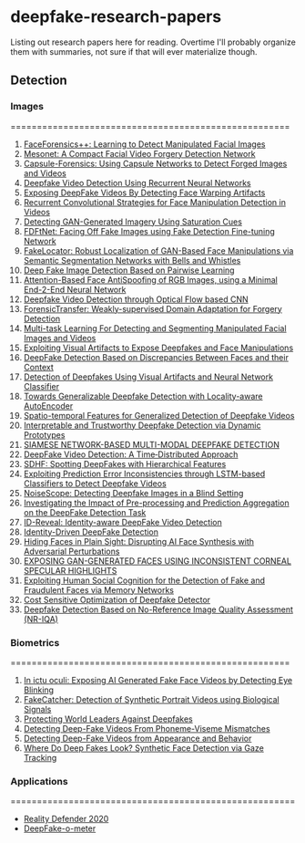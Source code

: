 # deepfake-research-papers
Listing out research papers here for reading. Overtime I'll probably organize them with summaries, not sure if that will ever materialize though.

## Detection

### Images
=====================================================
1. [FaceForensics++: Learning to Detect Manipulated Facial Images](https://arxiv.org/pdf/1901.08971.pdf)
2. [Mesonet: A Compact Facial Video Forgery Detection Network](https://ieeexplore.ieee.org/stamp/stamp.jsp?arnumber=8630761)
3. [Capsule-Forensics: Using Capsule Networks to Detect Forged Images and Videos](https://ieeexplore.ieee.org/stamp/stamp.jsp?arnumber=8682602)
4. [Deepfake Video Detection Using Recurrent Neural Networks](https://engineering.purdue.edu/~dgueraco/content/deepfake.pdf)
5. [Exposing DeepFake Videos By Detecting Face Warping Artifacts](https://arxiv.org/abs/1811.00656)
6. [Recurrent Convolutional Strategies
for Face Manipulation Detection in Videos](http://openaccess.thecvf.com/content_CVPRW_2019/papers/Media%20Forensics/Sabir_Recurrent_Convolutional_Strategies_for_Face_Manipulation_Detection_in_Videos_CVPRW_2019_paper.pdf)
7. [Detecting GAN-Generated Imagery Using Saturation Cues](https://ieeexplore.ieee.org/document/8803661)
8. [FDFtNet: Facing Off Fake Images using Fake Detection Fine-tuning Network](https://arxiv.org/abs/2001.01265)
9. [FakeLocator: Robust Localization of GAN-Based Face Manipulations via Semantic Segmentation Networks with Bells and Whistles](https://arxiv.org/abs/2001.09598)
10. [Deep Fake Image Detection Based on Pairwise Learning](https://www.mdpi.com/2076-3417/10/1/370)
11. [Attention-Based Face AntiSpoofing of RGB Images, using a Minimal End-2-End Neural Network
](https://arxiv.org/abs/1912.08870)
12. [Deepfake Video Detection through Optical Flow based CNN](http://openaccess.thecvf.com/content_ICCVW_2019/papers/HBU/Amerini_Deepfake_Video_Detection_through_Optical_Flow_Based_CNN_ICCVW_2019_paper.pdf)
13. [ForensicTransfer: Weakly-supervised Domain Adaptation for Forgery Detection](https://arxiv.org/pdf/1812.02510.pdf)
14. [Multi-task Learning For Detecting and Segmenting Manipulated Facial Images and Videos](https://arxiv.org/pdf/1906.06876.pdf)
15. [Exploiting Visual Artifacts to Expose Deepfakes and Face Manipulations](https://ieeexplore.ieee.org/abstract/document/8638330?casa_token=yLp8UugRYJcAAAAA:cJfBNfLQbDFslre0Vmj9voQ970UzFdl__CJ95LTC6EaV2_8u-YISb_VUK31Xke_Fh0jPwB8uiw)
16. [DeepFake Detection Based on Discrepancies
Between Faces and their Context](file:///C:/Users/sania/Downloads/IJCB_2020.pdf)
17. [Detection of Deepfakes Using Visual Artifacts and Neural Network Classifier](https://link.springer.com/chapter/10.1007/978-981-15-4692-1_31)
18. [Towards Generalizable Deepfake Detection with Locality-aware AutoEncoder](https://dl.acm.org/doi/abs/10.1145/3340531.3411892)
19. [Spatio-temporal Features for Generalized Detection of Deepfake Videos](https://arxiv.org/pdf/2010.11844.pdf)
20. [Interpretable and Trustworthy Deepfake Detection via Dynamic Prototypes]()
22. [SIAMESE NETWORK-BASED MULTI-MODAL DEEPFAKE DETECTION]()
23. [DeepFake Video Detection: A Time‑Distributed Approach]()
24. [SDHF: Spotting DeepFakes with Hierarchical Features]()
25. [Exploiting Prediction Error Inconsistencies through LSTM-based Classifiers to Detect Deepfake Videos]()
26. [NoiseScope: Detecting Deepfake Images in a Blind Setting]()
27. [Investigating the Impact of Pre-processing and Prediction Aggregation on
the DeepFake Detection Task]()
28. [ID-Reveal: Identity-aware DeepFake Video Detection]()
29. [Identity-Driven DeepFake Detection]()
30. [Hiding Faces in Plain Sight: Disrupting AI Face Synthesis with Adversarial Perturbations]()
31. [EXPOSING GAN-GENERATED FACES USING INCONSISTENT CORNEAL SPECULAR HIGHLIGHTS]()
32. [Exploiting Human Social Cognition for the Detection of Fake and Fraudulent Faces via Memory Networks]()
33. [Cost Sensitive Optimization of Deepfake Detector]()
34. [Deepfake Detection Based on No-Reference Image Quality Assessment (NR-IQA)](https://www.airitilibrary.com/Publication/alDetailedMesh?docid=P20151216002-202012-202012280001-202012280001-29-38)

### Biometrics
=====================================================
1. [In ictu oculi: Exposing AI Generated Fake Face Videos by Detecting Eye Blinking](https://arxiv.org/pdf/1806.02877.pdf&xid=17259,15700023,15700124,15700149,15700168,15700173,15700186,15700190,15700201.pdf)
2. [FakeCatcher: Detection of Synthetic Portrait Videos using Biological Signals](https://arxiv.org/pdf/1901.02212.pdf)
3. [Protecting World Leaders Against Deepfakes](http://openaccess.thecvf.com/content_CVPRW_2019/papers/Media%20Forensics/Agarwal_Protecting_World_Leaders_Against_Deep_Fakes_CVPRW_2019_paper.pdf)
4. [Detecting Deep-Fake Videos From Phoneme-Viseme Mismatches](https://openaccess.thecvf.com/content_CVPRW_2020/html/w39/Agarwal_Detecting_Deep-Fake_Videos_From_Phoneme-Viseme_Mismatches_CVPRW_2020_paper.html)
5. [Detecting Deep-Fake Videos from Appearance and Behavior](https://arxiv.org/abs/2004.14491)
6. [Where Do Deep Fakes Look? Synthetic Face Detection via Gaze Tracking
](https://arxiv.org/pdf/2101.01165.pdf)

### Applications
======================================================

- [Reality Defender 2020](https://rd2020.org/)
- [DeepFake-o-meter](http://zinc.cse.buffalo.edu/ubmdfl/deep-o-meter/)